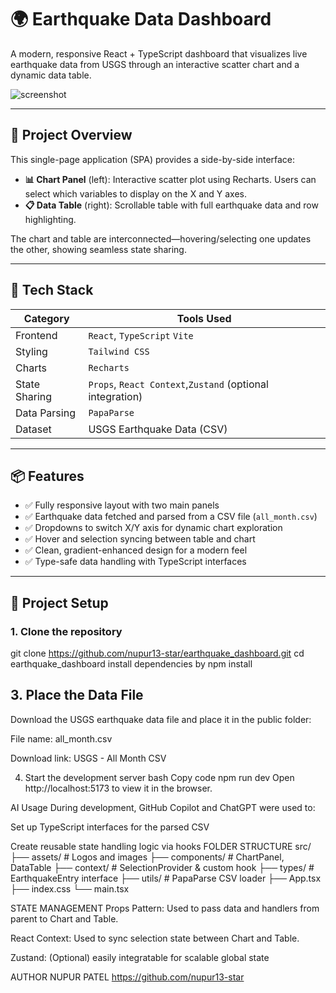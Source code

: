 # 🌍 Earthquake Data Dashboard

A modern, responsive React + TypeScript dashboard that visualizes live earthquake data from USGS through an interactive scatter chart and a dynamic data table.

![screenshot](./screenshot.png)

---

## 📌 Project Overview

This single-page application (SPA) provides a side-by-side interface:

- **📊 Chart Panel** (left): Interactive scatter plot using Recharts. Users can select which variables to display on the X and Y axes.
- **📋 Data Table** (right): Scrollable table with full earthquake data and row highlighting.

The chart and table are interconnected—hovering/selecting one updates the other, showing seamless state sharing.

---

## 🚀 Tech Stack

| Category        | Tools Used                          |
|----------------|--------------------------------------|
| Frontend | `React`, `TypeScript` `Vite` |
| Styling  | `Tailwind CSS`               |
| Charts   | `Recharts`                   |
| State Sharing | `Props`, `React Context`,`Zustand` (optional integration) |
| Data Parsing|`PapaParse` |
| Dataset  | USGS Earthquake Data (CSV)      |

---

## 📦 Features

- ✅ Fully responsive layout with two main panels
- ✅ Earthquake data fetched and parsed from a CSV file (`all_month.csv`)
- ✅ Dropdowns to switch X/Y axis for dynamic chart exploration
- ✅ Hover and selection syncing between table and chart
- ✅ Clean, gradient-enhanced design for a modern feel
- ✅ Type-safe data handling with TypeScript interfaces

---

## 📁 Project Setup

### 1. Clone the repository

git clone https://github.com/nupur13-star/earthquake_dashboard.git
cd earthquake_dashboard
install dependencies by npm install

## 3. Place the Data File
Download the USGS earthquake data file and place it in the public folder:

File name: all_month.csv

Download link: USGS - All Month CSV

4. Start the development server
bash
Copy code
npm run dev
Open http://localhost:5173 to view it in the browser.

AI Usage
During development, GitHub Copilot and ChatGPT were used to:

Set up TypeScript interfaces for the parsed CSV

Create reusable state handling logic via hooks
FOLDER STRUCTURE 
src/
├── assets/                  # Logos and images
├── components/              # ChartPanel, DataTable
├── context/                 # SelectionProvider & custom hook
├── types/                   # EarthquakeEntry interface
├── utils/                   # PapaParse CSV loader
├── App.tsx
├── index.css
└── main.tsx

STATE MANAGEMENT 
Props Pattern: Used to pass data and handlers from parent to Chart and Table.

React Context: Used to sync selection state between Chart and Table.

Zustand: (Optional) easily integratable for scalable global state

AUTHOR 
NUPUR PATEL
https://github.com/nupur13-star